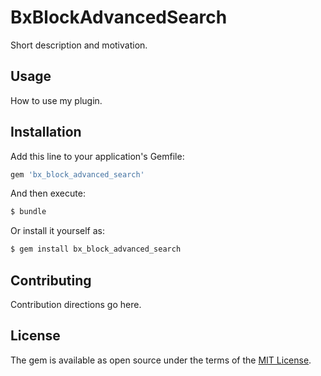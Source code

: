 # BxBlockAdvancedSearch
Short description and motivation.

## Usage
How to use my plugin.

## Installation
Add this line to your application's Gemfile:

```ruby
gem 'bx_block_advanced_search'
```

And then execute:
```bash
$ bundle
```

Or install it yourself as:
```bash
$ gem install bx_block_advanced_search
```

## Contributing
Contribution directions go here.

## License
The gem is available as open source under the terms of the [MIT License](https://opensource.org/licenses/MIT).
